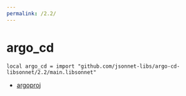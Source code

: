 ```yaml
---
permalink: /2.2/
---
```


# argo_cd

```jsonnet
local argo_cd = import "github.com/jsonnet-libs/argo-cd-libsonnet/2.2/main.libsonnet"
```



* [argoproj](argoproj/index.md)